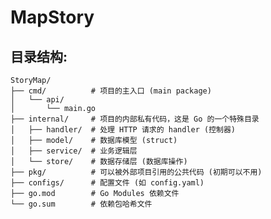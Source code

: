 # MapStory

## 目录结构:

    StoryMap/
    ├── cmd/          # 项目的主入口 (main package)
    │   └── api/
    │       └── main.go
    ├── internal/     # 项目的内部私有代码，这是 Go 的一个特殊目录
    │   ├── handler/  # 处理 HTTP 请求的 handler (控制器)
    │   ├── model/    # 数据库模型 (struct)
    │   ├── service/  # 业务逻辑层
    │   └── store/    # 数据存储层 (数据库操作)
    ├── pkg/          # 可以被外部项目引用的公共代码 (初期可以不用)
    ├── configs/      # 配置文件 (如 config.yaml)
    ├── go.mod        # Go Modules 依赖文件
    └── go.sum        # 依赖包哈希文件